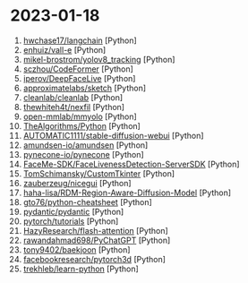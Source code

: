 # 2023-01-18

1. [hwchase17/langchain](https://github.com/hwchase17/langchain "⚡ Building applications with LLMs through composability ⚡") [Python]
2. [enhuiz/vall-e](https://github.com/enhuiz/vall-e "An unofficial PyTorch implementation of the audio LM VALL-E, WIP") [Python]
3. [mikel-brostrom/yolov8_tracking](https://github.com/mikel-brostrom/yolov8_tracking "Real-time multi-object tracking and segmentation using YOLOv8") [Python]
4. [sczhou/CodeFormer](https://github.com/sczhou/CodeFormer "[NeurIPS 2022] Towards Robust Blind Face Restoration with Codebook Lookup Transformer") [Python]
5. [iperov/DeepFaceLive](https://github.com/iperov/DeepFaceLive "Real-time face swap for PC streaming or video calls") [Python]
6. [approximatelabs/sketch](https://github.com/approximatelabs/sketch "AI code-writing assistant that understands data content") [Python]
7. [cleanlab/cleanlab](https://github.com/cleanlab/cleanlab "The standard data-centric AI package for data quality and machine learning with messy, real-world data and labels.") [Python]
8. [thewhiteh4t/nexfil](https://github.com/thewhiteh4t/nexfil "OSINT tool for finding profiles by username") [Python]
9. [open-mmlab/mmyolo](https://github.com/open-mmlab/mmyolo "OpenMMLab YOLO series toolbox and benchmark. Implemented RTMDet, YOLOv5, YOLOv6, YOLOv7, YOLOv8,YOLOX, PPYOLOE, etc.") [Python]
10. [TheAlgorithms/Python](https://github.com/TheAlgorithms/Python "All Algorithms implemented in Python") [Python]
11. [AUTOMATIC1111/stable-diffusion-webui](https://github.com/AUTOMATIC1111/stable-diffusion-webui "Stable Diffusion web UI") [Python]
12. [amundsen-io/amundsen](https://github.com/amundsen-io/amundsen "Amundsen is a metadata driven application for improving the productivity of data analysts, data scientists and engineers when interacting with data.") [Python]
13. [pynecone-io/pynecone](https://github.com/pynecone-io/pynecone "Web apps in pure Python.") [Python]
14. [FaceMe-SDK/FaceLivenessDetection-ServerSDK](https://github.com/FaceMe-SDK/FaceLivenessDetection-ServerSDK "iBeta (Level 2) Certified, Single-Image Based Face Liveness Detection (Face Anti Spoofing) Server SDK") [Python]
15. [TomSchimansky/CustomTkinter](https://github.com/TomSchimansky/CustomTkinter "A modern and customizable python UI-library based on Tkinter") [Python]
16. [zauberzeug/nicegui](https://github.com/zauberzeug/nicegui "Create UI. For the web. With Python. The nice way.") [Python]
17. [haha-lisa/RDM-Region-Aware-Diffusion-Model](https://github.com/haha-lisa/RDM-Region-Aware-Diffusion-Model "") [Python]
18. [gto76/python-cheatsheet](https://github.com/gto76/python-cheatsheet "Comprehensive Python Cheatsheet") [Python]
19. [pydantic/pydantic](https://github.com/pydantic/pydantic "Data parsing and validation using Python type hints") [Python]
20. [pytorch/tutorials](https://github.com/pytorch/tutorials "PyTorch tutorials.") [Python]
21. [HazyResearch/flash-attention](https://github.com/HazyResearch/flash-attention "Fast and memory-efficient exact attention") [Python]
22. [rawandahmad698/PyChatGPT](https://github.com/rawandahmad698/PyChatGPT "⚡️ Python client for the unofficial ChatGPT API with auto token regeneration, conversation tracking, proxy support and more.") [Python]
23. [tony9402/baekjoon](https://github.com/tony9402/baekjoon "코딩테스트 대비 문제집(Baekjoon Online Judge)") [Python]
24. [facebookresearch/pytorch3d](https://github.com/facebookresearch/pytorch3d "PyTorch3D is FAIR's library of reusable components for deep learning with 3D data") [Python]
25. [trekhleb/learn-python](https://github.com/trekhleb/learn-python "📚 Playground and cheatsheet for learning Python. Collection of Python scripts that are split by topics and contain code examples with explanations.") [Python]
